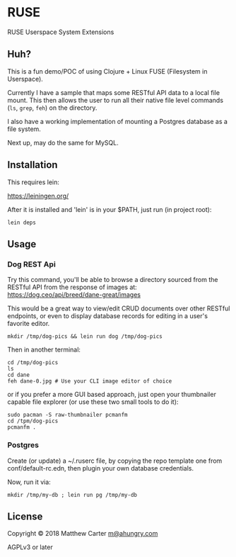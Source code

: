 # RUSE

RUSE Userspace System Extensions

## Huh?

This is a fun demo/POC of using Clojure + Linux FUSE (Filesystem in
Userspace).

Currently I have a sample that maps some RESTful API data to a local
file mount.  This then allows the user to run all their native file
level commands (`ls`, `grep`, `feh`) on the directory.

I also have a working implementation of mounting a Postgres database
as a file system.

Next up, may do the same for MySQL.

## Installation

This requires lein:

https://leiningen.org/

After it is installed and 'lein' is in your $PATH, just run (in
project root):

```
lein deps
```

## Usage

### Dog REST Api

Try this command, you'll be able to browse a directory sourced from
the RESTful API from the response of images at: https://dog.ceo/api/breed/dane-great/images

This would be a great way to view/edit CRUD documents over other
RESTful endpoints, or even to display database records for editing in
a user's favorite editor.

```
mkdir /tmp/dog-pics && lein run dog /tmp/dog-pics
```

Then in another terminal:

```
cd /tmp/dog-pics
ls
cd dane
feh dane-0.jpg # Use your CLI image editor of choice
```

or if you prefer a more GUI based approach, just open your thumbnailer
capable file explorer (or use these two small tools to do it):

```
sudo pacman -S raw-thumbnailer pcmanfm
cd /tpm/dog-pics
pcmanfm .
```

### Postgres

Create (or update) a ~/.ruserc file, by copying the repo template one
from conf/default-rc.edn, then plugin your own database credentials.

Now, run it via:

```
mkdir /tmp/my-db ; lein run pg /tmp/my-db
```


## License

Copyright © 2018 Matthew Carter <m@ahungry.com>

AGPLv3 or later
